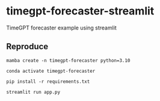 # timegpt-forecaster-streamlit
TimeGPT forecaster example using streamlit


## Reproduce

```
mamba create -n timegpt-forecaster python=3.10
```

```
conda activate timegpt-forecaster
```

```
pip install -r requirements.txt
```

```
streamlit run app.py
```

